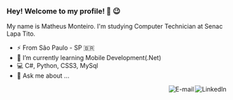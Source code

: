 ### Hey! Welcome to my profile! 👋 😉

My name is Matheus Monteiro. I'm studying Computer Technician at Senac Lapa Tito.

-  ⚡ From São Paulo - SP 🇧🇷
- 🌱 I’m currently learning Mobile Development(.Net)
- 💻 C#, Python, CSS3, MySql
- 💬 Ask me about ...

<a href="https://www.linkedin.com/in/matheus-monteiro-41b54a181/">
  <img align="right" alt="LinkedIn" src="https://img.shields.io/badge/-LinkedIn-blue?style=flat-square&logo=Linkedin&logoColor=white&link=https://www.linkedin.com/in/isadora-rodrigues-stangarlin-48402b141/"/>
</a>
<a href="mailto:matheus.malmeida7@gmail.com">
  <img align="right" alt="E-mail" src="https://img.shields.io/badge/-How%20to%20reach%20me-red"/>
</a>
<!--
**MatheusMMonteiro/MatheusMMonteiro** is a ✨ _special_ ✨ repository because its `README.md` (this file) appears on your GitHub profile.

Here are some ideas to get you started:

- 🔭 I’m currently working on ...
- 🌱 I’m currently learning ...
- 👯 I’m looking to collaborate on ...
- 🤔 I’m looking for help with ...
- 💬 Ask me about ...
- 📫 How to reach me: ...
- 😄 Pronouns: ...
- ⚡ Fun fact: ...
-->
